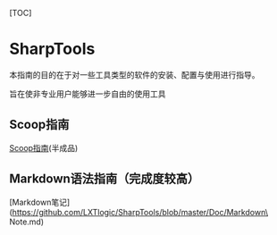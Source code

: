 [TOC]

# SharpTools

本指南的目的在于对一些工具类型的软件的安装、配置与使用进行指导。


旨在使非专业用户能够进一步自由的使用工具

## Scoop指南
[Scoop指南](https://github.com/LXTlogic/SharpTools/blob/master/Doc/Scoop指南.md)(半成品)

## Markdown语法指南（完成度较高）
[Markdown笔记](https://github.com/LXTlogic/SharpTools/blob/master/Doc/Markdown\ Note.md)
